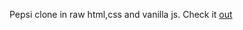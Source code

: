 <!--pepsi-->
Pepsi clone in raw html,css and vanilla js. Check it <a href="https://ppepsi.netlify.app/">out</a>
